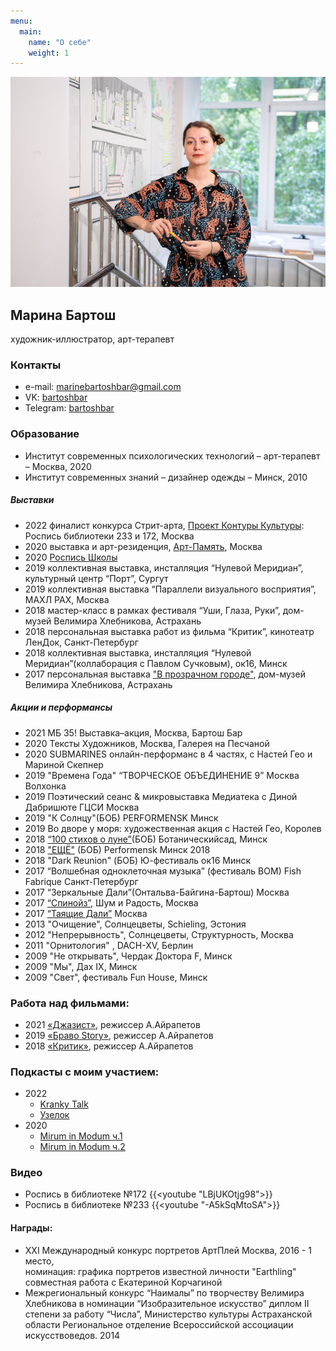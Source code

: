 ```yaml
---
menu:
  main:
    name: "О себе"
    weight: 1
---
```

![Это я](DSC02846.png)
## Марина Бартош

художник-иллюстратор, арт-терапевт

### Контакты

* e-mail: [marinebartoshbar@gmail.com](mailto:marinebartoshbar@gmail.com)
* VK: [bartoshbar](https://vk.com/bartoshbar)
* Telegram: [bartoshbar](https://t.me/bartoshbar)

### Образование

* Институт современных психологических технологий – арт-терапевт – Москва, 2020
* Институт современных  знаний – дизайнер одежды – Минск, 2010

##### Выставки

* 2022 финалист конкурса Стрит-арта, [Проект Контуры Культуры](https://mosproducer.ru/project/kontury-kultury/): Роспись библиотеки 233 и 172, Москва
* 2020 выставка и арт-резиденция, [Арт-Память](https://g.co/arts/G9BrBabE6cGGv7Ut9), Москва
* 2020 [Роспись Школы](https://cheb.media/2020/07/30/graffiti-65shkola/)
* 2019 коллективная выставка, инсталляция “Нулевой Меридиан”, культурный центр “Порт”, Сургут
* 2019 коллективная выставка “Параллели визуального восприятия”, МАХЛ РАХ, Москва
* 2018 мастер-класс в рамках фестиваля “Уши, Глаза, Руки”, дом-музей Велимира Хлебникова, Астрахань
* 2018 персональная выставка работ из фильма “Критик”, кинотеатр ЛенДок, Санкт-Петербург
* 2018 коллективная выставка, инсталляция “Нулевой Меридиан”(коллаборация с Павлом Сучковым), ок16, Минск
* 2017 персональная выставка ["В прозрачном городе"](http://www.domvelimira.ru/data/events/2017/05/vistavka_grafiki_marini_bartosh/index.php), дом-музей Велимира Хлебникова, Астрахань


##### Акции и перформансы
* 2021 МБ 35! Выставка–акция, Москва, Бартош Бар
* 2020 Тексты Художников, Москва, Галерея на Песчаной 
* 2020 SUBMARINES онлайн-перформанс в 4 частях, с Настей Гео и Мариной Скепнер
* 2019 "Времена Года" “ТВОРЧЕСКОЕ ОБЪЕДИНЕНИЕ 9” Москва Волхонка
* 2019 Поэтический сеанс & микровыставка Медиатека c Диной Дабришюте ГЦСИ Москва
* 2019 "К Солнцу"(БОБ) PERFORMENSK Минск
* 2019 Во дворе у моря: художественная акция с Настей Гео, Королев
* 2018 [“100 стихов о луне”](https://www.youtube.com/watch?v=3tQyMuHR2UU&t=1s)(БОБ) Ботаническийсад, Минск 
* 2018 ["ЕЩЁ"](https://youtu.be/PwxuxLy7L28) (БОБ) Performensk Минск 2018 
* 2018 "Dark Reunion" (БОБ) Ю-фестиваль ок16 Минск 
* 2017 “Волшебная одноклеточная музыка” (фестиваль ВОМ) Fish Fabrique Санкт-Петербург 
* 2017 “Зеркальные Дали”(Онтальва-Байгина-Бартош) Москва 
* 2017 [“Спинойз”](https://www.youtube.com/watch?v=UuLI90awxzM&t=6s), Шум и Радость, Москва 
* 2017 [“Таящие Дали”](https://www.youtube.com/watch?v=nbGFLGwp_Gk) Москва 
* 2013 "Очищение", Солнцецветы, Schieling, Эстония
* 2012 "Непрерывность", Солнцецветы, Структурность, Москва
* 2011 "Орнитология" , DACH-XV, Берлин
* 2009 "Не открывать", Чердак Доктора F, Минск
* 2009 "Мы", Дах IX, Минск
* 2009 "Свет", фестиваль Fun House, Минск  

### Работа над фильмами:

* 2021 [«Джазист»](/www.kinopoisk.ru/film/4476007/), режиссер А.Айрапетов
* 2019 [«Браво Story»](https://www.kinopoisk.ru/film/1267337/), режиссер А.Айрапетов
* 2018 [«Критик»](https://www.kinopoisk.ru/film/1118093/), режиссер А.Айрапетов

 ### Подкасты с моим участием:
  * 2022
    * [Kranky Talk](https://kranky-talk.mave.digital/ep-4)
    * [Узелок](https://uzelok.mave.digital/ep-3)
  * 2020
    * [Mirum in Modum ч.1](https://regress78.com/mirum-in-modum-024/)
    * [Mirum in Modum ч.2](https://regress78.com/mirum-in-modum-025/)

### Видео

* Роспись в библиотеке №172 {{<youtube "LBjUKOtjg98">}}
* Роспись в библиотеке №233 {{<youtube "-A5kSqMtoSA">}}

#### Награды:

* XXI Международный конкурс портретов АртПлей Москва, 2016 - 1 место, <br>
номинация: графика портретов известной личности "Earthling" совместная работа с Екатериной Корчагиной
* Межрегиональный конкурс “Наималы” по творчеству Велимира Хлебникова в номинации “Изобразительное искусство”
диплом II степени за работу “Числа”, Министерство культуры Астраханской области
Региональное отделение Всероссийской ассоциации искусствоведов. 2014
